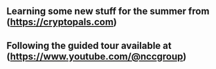 ## Learning some new stuff for the summer from (https://cryptopals.com)
## Following the guided tour available at (https://www.youtube.com/@nccgroup)
